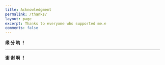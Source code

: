```yaml
---
title: Acknowledgment
permalink: /thanks/
layout: page
excerpt: Thanks to everyone who supported me.e
comments: false
---
```



**缘 分 呐 ！**


<hr>


**谢 谢 啊 ！**



